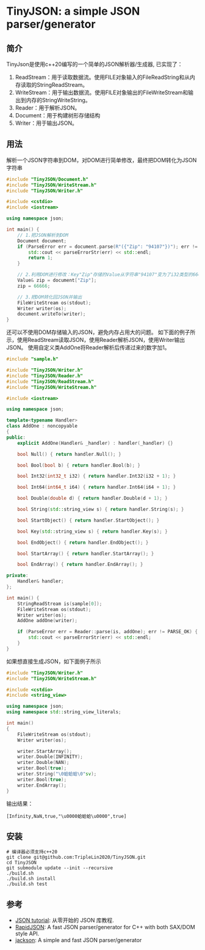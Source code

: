 # TinyJSON: a simple JSON parser/generator
## 简介
TinyJson是使用c++20编写的一个简单的JSON解析器/生成器, 已实现了：<br>
1. ReadStream：用于读取数据流。使用FILE对象输入的FileReadString和从内存读取的StringReadStream。
2. WriteStream：用于输出数据流。使用FILE对象输出的FileWriteStream和输出到内存的StringWriteString。
3. Reader：用于解析JSON。
4. Document：用于构建树形存储结构
5. Writer：用于输出JSON。

## 用法
解析一个JSON字符串到DOM，对DOM进行简单修改，最终把DOM转化为JSON字符串
```c++
#include "TinyJSON/Document.h"
#include "TinyJSON/WriteStream.h"
#include "TinyJSON/Writer.h"

#include <cstdio>
#include <iostream>

using namespace json;

int main() {
    // 1.把JSON解析到DOM
    Document document;
    if (ParseError err = document.parse(R"({"Zip": "94107"})"); err != PARSE_OK) {
        std::cout << parseErrorStr(err) << std::endl;
        return 1;
    }

    // 2.利用DOM进行修改：Key"Zip"存储的Value从字符串"94107"变为了i32类型的66666
    Value& zip = document["Zip"];
    zip = 66666;

    // 3.把DOM转化回JSON并输出
    FileWriteStream os(stdout);
    Writer writer(os);
    document.writeTo(writer);
}
```
还可以不使用DOM存储输入的JSON，避免内存占用大的问题。
如下面的例子所示，使用ReadStream读取JSON，使用Reader解析JSON，使用Writer输出JSON。
使用自定义类AddOne将Reader解析后传递过来的数字加1。
```c++
#include "sample.h"

#include "TinyJSON/Writer.h"
#include "TinyJSON/Reader.h"
#include "TinyJSON/ReadStream.h"
#include "TinyJSON/WriteStream.h"

#include <iostream>

using namespace json;

template<typename Handler>
class AddOne : noncopyable
{
public:
    explicit AddOne(Handler& _handler) : handler(_handler) {}

    bool Null() { return handler.Null(); }

    bool Bool(bool b) { return handler.Bool(b); }

    bool Int32(int32_t i32) { return handler.Int32(i32 + 1); }

    bool Int64(int64_t i64) { return handler.Int64(i64 + 1); }

    bool Double(double d) { return handler.Double(d + 1); }

    bool String(std::string_view s) { return handler.String(s); }

    bool StartObject() { return handler.StartObject(); }

    bool Key(std::string_view s) { return handler.Key(s); }

    bool EndObject() { return handler.EndObject(); }

    bool StartArray() { return handler.StartArray(); }

    bool EndArray() { return handler.EndArray(); }

private:
    Handler& handler;
};

int main() {
    StringReadStream is(sample[0]);
    FileWriteStream os(stdout);
    Writer writer(os);
    AddOne addOne(writer);

    if (ParseError err = Reader::parse(is, addOne); err != PARSE_OK) {
        std::cout << parseErrorStr(err) << std::endl;
    }
}
```
如果想直接生成JSON，如下面例子所示
```c++
#include "TinyJSON/Writer.h"
#include "TinyJSON/WriteStream.h"

#include <cstdio>
#include <string_view>

using namespace json;
using namespace std::string_view_literals;

int main()
{
    FileWriteStream os(stdout);
    Writer writer(os);

    writer.StartArray();
    writer.Double(INFINITY);
    writer.Double(NAN);
    writer.Bool(true);
    writer.String("\0蛤蛤蛤\0"sv);
    writer.Bool(true);
    writer.EndArray();
}
```
输出结果：
```
[Infinity,NaN,true,"\u0000蛤蛤蛤\u0000",true]
```
## 安装
```shell
# 编译器必须支持c++20
git clone git@github.com:TripleLin2020/TinyJSON.git
cd TinyJSON
git submodule update --init --recursive
./build.sh
./build.sh install
./build.sh test
```
## 参考
+ [JSON tutorial](https://github.com/miloyip/json-tutorial): 从零开始的 JSON 库教程.
+ [RapidJSON](https://github.com/Tencent/rapidjson): A fast JSON parser/generator for C++ with both SAX/DOM style API.
+ [jackson](https://github.com/guangqianpeng/jackson#jackson-a-simple-and-fast-json-parsergenerator): A simple and fast JSON parser/generator
